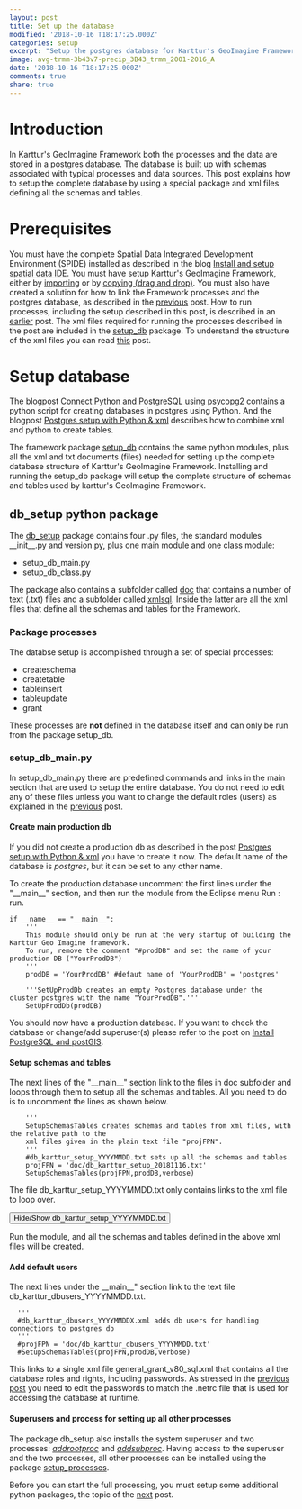```yaml
---
layout: post
title: Set up the database
modified: '2018-10-16 T18:17:25.000Z'
categories: setup
excerpt: "Setup the postgres database for Karttur's GeoImagine Framework"
image: avg-trmm-3b43v7-precip_3B43_trmm_2001-2016_A
date: '2018-10-16 T18:17:25.000Z'
comments: true
share: true
---
```

<script src="https://karttur.github.io/common/assets/js/karttur/togglediv.js"></script>

# Introduction

In Karttur's GeoImagine Framework both the processes and the data are stored in a postgres database. The database is built up with schemas associated with typical processes and data sources. This post explains how to setup the complete database by using a special package and xml files defining all the schemas and tables.

# Prerequisites

You must have the complete Spatial Data Integrated Development Environment (SPIDE) installed as described in the blog [Install and setup spatial data IDE](https://karttur.github.io/setup-ide/). You must have setup Karttur's GeoImagine Framework, either by [importing](../blog-import-project-eclipse/) or by [copying (drag and drop)](../setup-copy-project-eclipse/). You must also have created a solution for how to link the Framework processes and the postgres database, as described in the [previous](../setup-dblink/) post. How to run processes, including the setup described in this post, is described in an [earlier](../setup-run/) post. The xml files required for running the processes described in the post are included in the [<span class='pacakge'>setup_db</span>](https://github.com/karttur/geoimagine-setup_db/) package. To understand the structure of the xml files you can read [this](../setup-xml/) post.

# Setup database

The blogpost [Connect Python and PostgreSQL using psycopg2](https://karttur.github.io/setup-ide/setup-ide/connect-with-psycopg2/) contains a python script for creating databases in postgres using Python. And the blogpost [Postgres setup with Python & xml](https://karttur.github.io/setup-ide/setup-ide/setup-db-karttur/) describes how to combine xml and python to create tables.

The framework package [setup_db](https://github.com/karttur/geoimagine-setup_db/) contains the same python modules, plus all the xml and txt documents (files) needed for setting up the complete database structure of Karttur's GeoImagine Framework. Installing and running the <span class='package'>setup_db</span> package will setup the complete structure of schemas and tables used by karttur's GeoImagine Framework.

## db_setup python package

The [<span class='package'>db_setup</span>](https://github.com/karttur/geoimagine-setup_db/) package contains four <span class='file'>.py</span> files, the standard modules <span class='package'>\_\_init\_\_.py</span> and <span class='package'>version.py</span>, plus one main module and one class module:

- setup_db_main.py
- setup_db_class.py

The package also contains a subfolder called [<span class='file'>doc</span>](https://github.com/karttur/geoimagine-setup_db/tree/master/doc/) that contains a number of text (<span class='file'>.txt</span>) files and a subfolder called [<span class='file'>xmlsql</span>](https://github.com/karttur/geoimagine-setup_db/tree/master/doc/xmlsql). Inside the latter are all the xml files that define all the schemas and tables for the Framework.

### Package processes

The databse setup is accomplished through a set of special processes:

- createschema
- createtable
- tableinsert
- tableupdate
- grant

These processes are **not** defined in the database itself and can only be run from the package <span class='package'>setup_db</span>.


### setup_db_main.py

In <span class='module'>setup_db_main.py</span> there are predefined commands and links in the main section that are used to setup the entire database. You do not need to edit any of these files unless you want to change the default roles (users) as explained in the [previous](../setup-dblink/) post.

#### Create main production db

If you did not create a production db as described in the post [Postgres setup with Python & xml](https://karttur.github.io/setup-ide/setup-ide/setup-db-karttur/) you have to create it now. The default name of the database is _postgres_, but it can be set to any other name.

To create the production database uncomment the first lines under the "\_\_main\_\_" section, and then run the module from the <span class='app'>Eclipse</span> menu <span class='menu'>Run : run</span>.

```
if __name__ == "__main__":
    '''
    This module should only be run at the very startup of building the Karttur Geo Imagine framework.
    To run, remove the comment "#prodDB" and set the name of your production DB ("YourProdDB")
    '''
    prodDB = 'YourProdDB' #defaut name of 'YourProdDB' = 'postgres'

    '''SetUpProdDb creates an empty Postgres database under the cluster postgres with the name "YourProdDB".'''
    SetUpProdDb(prodDB)
```

You should now have a production database. If you want to check the database or change/add superuser(s) please refer to the post on [Install PostgreSQL and postGIS](https://karttur.github.io/setup-ide/setup-ide/install-postgres/).

#### Setup schemas and tables

The next lines of the "\_\_main\_\_" section link to the files in <span class='file'>doc</span> subfolder and loops through them to setup all the schemas and tables. All you need to do is to uncomment the lines as shown below.

```
    '''
    SetupSchemasTables creates schemas and tables from xml files, with the relative path to the
    xml files given in the plain text file "projFPN".
    '''
    #db_karttur_setup_YYYYMMDD.txt sets up all the schemas and tables.
    projFPN = 'doc/db_karttur_setup_20181116.txt'
    SetupSchemasTables(projFPN,prodDB,verbose)
```

The file <span class='file'>db_karttur_setup_YYYYMMDD.txt</span> only contains links to the xml file to loop over.

<button id= "togglesetuptxt" onclick="hiddencode('setuptxt')">Hide/Show db_karttur_setup_YYYYMMDD.txt</button>

<div id="setuptxt" style="display:none">

{% capture text-capture %}
{% raw %}

```
##### db_karttur_setup_YYYYMMDD.txt #####

# general_schema_vXX_sql.xml installs the default database schemas
xmlsql/general_schema_v80_sql.xml

# general_processes_vXX_sql.xml installs the tables for handling paths and processes and
# the core process handling all other process definitions,
xmlsql/general_processes_v80_sql.xml

#general_records_vXX_sql.xml adds records for super users and the process for managing all other processes
xmlsql/general_records_v80_sql.xml

# general_GDAL_vXX_sql.xml installs and fills the tables that defines the different
# cell types and file types that the system can handle
xmlsql/general_GDAL_v80_sql.xml

# general_processeschain_vXX_sql.xml installs the automated processing chains tables
xmlsql/general_processeschain_v80_sql.xml

# compositions_vXX_sql.xml installs the tables defining all layer compositions
xmlsql/compositions_v80_sql.xml

# all_system_regions_vXX_sql.xml installs the region tables for the different systems
xmlsql/all_system_regions_v80_sql.xml

# ancillary_vXX_sql.xml installs the tables that defines ancillary data sources
xmlsql/ancillary_v80_sql.xml

# endmember_vXX_sql.xml tables for soil line and vegetaton spectral extraction
xmlsql/endmember_v80_sql.xml

#landsat_tilecoord_vXX_sql.xml adds the coordinates for landsat tiles
xmlsql/landsat_tilecoords_v80_sql.xml

# landsat_scenes_bands_vXX_sql.xml installs the tables for landsat scenes, bands and masks
xmlsql/landsat_scenes_bands_v80_sql.xml

# landsat_templates_vXX_sql.xml installs the landsat template table
xmlsql/landsat_templates_v80_sql.xml

# landsat_usgs_meta_vXX_sql.xml installs the core landsat meta tables, the columns are installed later
xmlsql/landsat_usgs_meta_v80_sql.xml

# layout_vXX_sql.xml adds the tables for layout
xmlsql/layout_v80_sql.xml

# modis_scenes_bands_vXX_sql.xml adds both the table for holding all scenes available at the
# datapool as well as the tables for local modis data holdings
xmlsql/modis_scenes_bands_v80_sql.xml
```

{% endraw %}
{% endcapture %}
{% include widgets/toggle-code.html  toggle-text=text-capture  %}
</div>

Run the module, and all the schemas and tables defined in the above xml files will be created.

#### Add default users

The next lines under the \_\_main\_\_" section link to the text file <span class='file'>db_karttur_dbusers_YYYYMMDD.txt</span>.

```
  '''
  #db_karttur_dbusers_YYYYMMDDX.xml adds db users for handling connections to postgres db
  '''
  #projFPN = 'doc/db_karttur_dbusers_YYYYMMDD.txt'
  #SetupSchemasTables(projFPN,prodDB,verbose)
```

This links to a single xml file <span class='file'>general_grant_v80_sql.xml</span> that contains all the database roles and rights, including passwords. As stressed in the [previous post](../setup-dblink/) you need to edit the passwords to match the <span class='file'>.netrc</span> file that is used for accessing the database at runtime.

#### Superusers and process for setting up all other processes

The package <span class='pacakge'>db_setup</span> also installs the system superuser and two processes: [_addrootproc_](../../subprocess/subproc-addrootproc/) and [_addsubproc_](../../subprocess/subproc-addsubproc/). Having access to the superuser and the two processes, all other processes can be installed using the package [<span class='package'>setup_processes</span>](../../package/package-setup_processes/).

Before you can start the full processing, you must setup some additional python packages, the topic of the [next](../setup-add-packages/) post.
